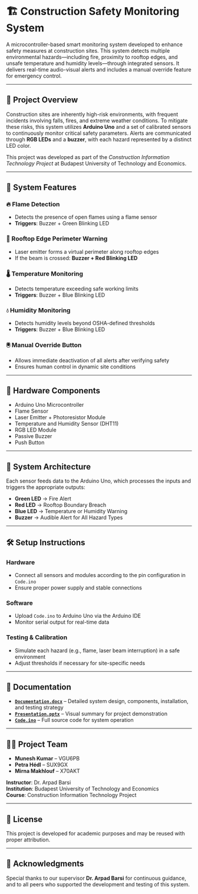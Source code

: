 # 🏗️ Construction Safety Monitoring System

A microcontroller-based smart monitoring system developed to enhance safety measures at construction sites. This system detects multiple environmental hazards—including fire, proximity to rooftop edges, and unsafe temperature and humidity levels—through integrated sensors. It delivers real-time audio-visual alerts and includes a manual override feature for emergency control.

---

## 📌 Project Overview

Construction sites are inherently high-risk environments, with frequent incidents involving falls, fires, and extreme weather conditions. To mitigate these risks, this system utilizes **Arduino Uno** and a set of calibrated sensors to continuously monitor critical safety parameters. Alerts are communicated through **RGB LEDs** and a **buzzer**, with each hazard represented by a distinct LED color.

This project was developed as part of the *Construction Information Technology Project* at Budapest University of Technology and Economics.

---

## 🚨 System Features

### 🔥 Flame Detection
- Detects the presence of open flames using a flame sensor  
- **Triggers**: Buzzer + Green Blinking LED

### 🛑 Rooftop Edge Perimeter Warning
- Laser emitter forms a virtual perimeter along rooftop edges  
- If the beam is crossed: **Buzzer + Red Blinking LED**

### 🌡️ Temperature Monitoring
- Detects temperature exceeding safe working limits  
- **Triggers**: Buzzer + Blue Blinking LED

### 💧 Humidity Monitoring
- Detects humidity levels beyond OSHA-defined thresholds  
- **Triggers**: Buzzer + Blue Blinking LED

### 🖲️ Manual Override Button
- Allows immediate deactivation of all alerts after verifying safety  
- Ensures human control in dynamic site conditions

---

## 🔧 Hardware Components

- Arduino Uno Microcontroller  
- Flame Sensor  
- Laser Emitter + Photoresistor Module  
- Temperature and Humidity Sensor (DHT11)  
- RGB LED Module  
- Passive Buzzer  
- Push Button  

---

## 🧠 System Architecture

Each sensor feeds data to the Arduino Uno, which processes the inputs and triggers the appropriate outputs:

- **Green LED** → Fire Alert  
- **Red LED** → Rooftop Boundary Breach  
- **Blue LED** → Temperature or Humidity Warning  
- **Buzzer** → Audible Alert for All Hazard Types

---

## 🛠️ Setup Instructions

### Hardware
- Connect all sensors and modules according to the pin configuration in `Code.ino`  
- Ensure proper power supply and stable connections

### Software
- Upload `Code.ino` to Arduino Uno via the Arduino IDE  
- Monitor serial output for real-time data

### Testing & Calibration
- Simulate each hazard (e.g., flame, laser beam interruption) in a safe environment  
- Adjust thresholds if necessary for site-specific needs

---

## 📁 Documentation

- **[`Documentation.docx`](./Documentation.docx)** – Detailed system design, components, installation, and testing strategy  
- **[`Presentation.pptx`](./Presentation.pptx)** – Visual summary for project demonstration  
- **[`Code.ino`](./Code.ino)** – Full source code for system operation

---

## 👨‍💼 Project Team

- **Munesh Kumar** – VGU6PB  
- **Petra Hédl** – SUX9GX  
- **Mirna Makhlouf** – X70AKT  

**Instructor**: Dr. Arpad Barsi  
**Institution**: Budapest University of Technology and Economics  
**Course**: Construction Information Technology Project

---

## 📎 License

This project is developed for academic purposes and may be reused with proper attribution.

---

## 🙏 Acknowledgments

Special thanks to our supervisor **Dr. Arpad Barsi** for continuous guidance, and to all peers who supported the development and testing of this system.

